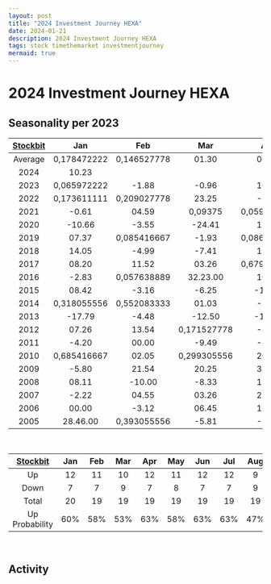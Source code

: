 ```yaml
---
layout: post
title: "2024 Investment Journey HEXA"
date: 2024-01-21
description: 2024 Investment Journey HEXA
tags: stock timethemarket investmentjourney
mermaid: true
---
```


# 2024 Investment Journey HEXA


## Seasonality per 2023

|[Stockbit](https://stockbit.com/symbol/HEXA/seasonality)|Jan|Feb|Mar|Apr|May|Jun|Jul|Aug|Sep|Oct|Nov|Dec|Year|
|:-:|:-:|:-:|:-:|:-:|:-:|:-:|:-:|:-:|:-:|:-:|:-:|:-:|:-:|
Average|0,178472222|0,146527778|01.30|06.29|04.26|0,459722222|0,210416667|-3.32|-1.00|-6.80|-1.13|00.12|25.69
2024|10.23||||||||||||0,425
2023|0,065972222|-1.88|-0.96|10.14|-6.14|08.41|15.52|-1.87|0,052777778|-16.23|-2.25|-0.92|0,104166667
2022|0,173611111|0,209027778|23.25|-1.22|04.53|-6.69|0,180555556|0,142361111|0,136805556|-10.00|-5.98|-4.09|0,629861111
2021|-0.61|04.59|0,09375|0,059722222|02.28|-0.84|-2.53|0,229166667|09.07|02.02|13.58|00.00|39.82
2020|-10.66|-3.55|-24.41|15.04|0,418055556|11.23|06.31|06.23|-12.85|-2.56|09.54|-1.20|-5.46
2019|07.37|0,085416667|-1.93|0,086111111|-1.61|00.33|0,430555556|-4.46|07.48|01.16|0,14375|-3.34|0,927083333
2018|14.05|-4.99|-7.41|12.00|03.57|-0.86|-5.80|0,172916667|-11.28|-4.68|-5.61|0,274305556|-4.68
2017|08.20|11.52|03.26|0,679861111|-9.09|-3.75|0,346527778|-0.96|-5.11|-11.03|-4.03|-10.21|-1.97
2016|-2.83|0,057638889|32.23.00|10.31|0,223611111|03.24|30.37.00|0,055555556|59.36.00|-15.75|0,061805556|-10.29|146.96
2015|08.42|-3.16|-6.25|-14.78|04.08|-11.93|-14.10|-34.77|05.30|0,502777778|-15.21|-17.94|-64.76
2014|0,318055556|0,552083333|01.03|-3.31|-3.68|00.55|-2.17|0,088194444|03.01|-4.64|-0.42|-2.09|0,380555556
2013|-17.79|-4.48|-12.50|-13.39|02.06|-10.10|12.36|-29.50|07.09|-16.56|-3.17|0,259722222|-60.43
2012|07.26|13.54|0,171527778|-8.85|-12.62|00.56|-20.44|0,226388889|0,439583333|-13.86|0,138888889|0,477777778|-8.94
2011|-4.20|00.00|-9.49|-8.87|0,689583333|05.34|0,713194444|00.00|-8.07|06.08|0,259027778|0,349305556|23.45
2010|0,685416667|02.05|0,299305556|20.13|-14.14|19.51|18.37|-10.34|0,105555556|0,961111111|0,053472222|09.16|126.98
2009|-5.80|21.54|20.25|38.95|27.27.00|42.86|11.46|0,138888889|07.27|-2.54|-3.48|13.51|363.24.00
2008|08.11|-10.00|-8.33|12.12|86.49.00|130.07.00|-6.30|-10.08|-17.76|-67.27|-1.39|-2.82|-6.76
2007|-2.22|04.55|03.26|21.05|-9.57|0,222916667|-8.26|-10.00|-5.56|-3.53|-7.32|-2.63|-15.91
2006|00.00|-3.12|06.45|13.13|-24.11|-9.41|0,125|-3.80|09.21|01.20|-2.38|0,427777778|-6.25
2005|28.46.00|0,393055556|-5.81|-1.23|01.25|18.52|12.50|0,639583333|-81.61|-5.26|-6.48|-4.95|-68.26

<br />

|[Stockbit](https://stockbit.com/symbol/HEXA/seasonality)|Jan|Feb|Mar|Apr|May|Jun|Jul|Aug|Sep|Oct|Nov|Dec|Year|
|:-:|:-:|:-:|:-:|:-:|:-:|:-:|:-:|:-:|:-:|:-:|:-:|:-:|:-:|
Up|12|11|10|12|11|12|12|9|12|6|7|7|10
Down|7|7|9|7|8|7|7|9|7|13|12|11|10
Total|20|19|19|19|19|19|19|19|19|19|19|19|20
Up Probability|60%|58%|53%|63%|58%|63%|63%|47%|63%|32%|37%|37%|50%

<br />

## Activity 